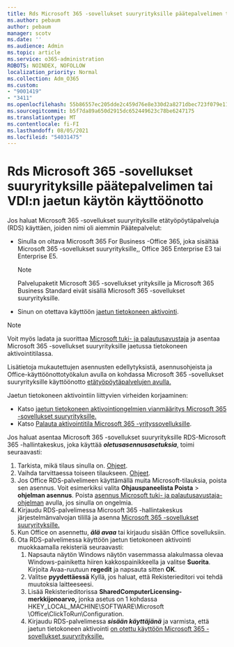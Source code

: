 ```yaml
---
title: Rds Microsoft 365 -sovellukset suuryrityksille päätepalvelimen tai VDI:n jaetun käytön käyttöönotto
ms.author: pebaum
author: pebaum
manager: scotv
ms.date: ''
ms.audience: Admin
ms.topic: article
ms.service: o365-administration
ROBOTS: NOINDEX, NOFOLLOW
localization_priority: Normal
ms.collection: Adm_O365
ms.custom:
- "9001419"
- "3411"
ms.openlocfilehash: 55b86557ec205dde2c459d76e8e330d2a8271dbec723f079e119ebe409b41c3f
ms.sourcegitcommit: b5f7da89a650d2915dc652449623c78be6247175
ms.translationtype: MT
ms.contentlocale: fi-FI
ms.lasthandoff: 08/05/2021
ms.locfileid: "54031475"
---
```

# <a name="deploying-microsoft-365-apps-for-enterprise-for-shared-use-on-rds-terminal-server-or-vdi"></a>Rds Microsoft 365 -sovellukset suuryrityksille päätepalvelimen tai VDI:n jaetun käytön käyttöönotto

Jos haluat Microsoft 365 -sovellukset suuryrityksille etätyöpöytäpalveluja (RDS) käyttäen, joiden nimi oli aiemmin Päätepalvelut:

- Sinulla on oltava Microsoft 365 For Business -Office 365, joka sisältää Microsoft 365 -sovellukset suuryrityksille,, Office 365 Enterprise E3 tai Enterprise E5.
   > [!NOTE]
   > Palvelupaketit Microsoft 365 -sovellukset yrityksille ja Microsoft 365 Business Standard eivät sisällä Microsoft 365 -sovellukset suuryrityksille.
- Sinun on otettava käyttöön [jaetun tietokoneen aktivointi](https://docs.microsoft.com/DeployOffice/overview-shared-computer-activation).

> [!NOTE]
> Voit myös ladata ja suorittaa [Microsoft tuki- ja palautusavustaja](https://aka.ms/SaRA_OfficeSCA_M365Portal) ja asentaa Microsoft 365 -sovellukset suuryrityksille jaetussa tietokoneen aktivointitilassa.

Lisätietoja mukautettujen asennusten edellytyksistä, asennusohjeista ja Office-käyttöönottotyökalun avulla on kohdassa Microsoft 365 -sovellukset suuryrityksille käyttöönotto [etätyöpöytäpalvelujen avulla.](https://docs.microsoft.com/DeployOffice/deploy-microsoft-365-apps-remote-desktop-services)

Jaetun tietokoneen aktivointiin liittyvien virheiden korjaaminen:

- Katso [jaetun tietokoneen aktivointiongelmien vianmääritys Microsoft 365 -sovellukset suuryrityksille.](https://docs.microsoft.com/DeployOffice/troubleshoot-shared-computer-activation)
- Katso [Palauta aktivointitila Microsoft 365 -yrityssovelluksille](https://go.microsoft.com/fwlink/?linkid=2109218).

Jos haluat asentaa Microsoft 365 -sovellukset suuryrityksille RDS-Microsoft 365 -hallintakeskus, joka käyttää ***oletusasennusasetuksia***, toimi seuraavasti:

1. Tarkista, mikä tilaus sinulla on. [Ohjeet](https://docs.microsoft.com/microsoft-365/admin/admin-overview/what-subscription-do-i-have).
2. Vaihda tarvittaessa toiseen tilaukseen. [Ohjeet](https://docs.microsoft.com/microsoft-365/commerce/subscriptions/switch-to-a-different-plan).
3. Jos Office RDS-palvelimeen käyttämällä muita Microsoft-tilauksia, poista sen asennus. Voit esimerkiksi valita **Ohjauspaneelista Poista**  >  **ohjelman asennus**. Poista [asennus Microsoft tuki- ja palautusavustaja-ohjelman](https://aka.ms/SARA-OfficeUninstall-Alchemy) avulla, jos sinulla on ongelmia.
4. Kirjaudu RDS-palvelimessa Microsoft 365 -hallintakeskus järjestelmänvalvojan tilillä ja asenna [Microsoft 365 -sovellukset suuryrityksille.](https://portal.office.com/OLS/MySoftware.aspx)
5. Kun Office on asennettu, ***älä avaa*** tai kirjaudu sisään Office sovelluksiin.
6. Ota RDS-palvelimessa käyttöön jaetun tietokoneen aktivointi muokkaamalla rekisteriä seuraavasti:
   1. Napsauta näytön Windows näytön vasemmassa alakulmassa olevaa Windows-painiketta hiiren kakkospainikkeella ja valitse **Suorita**. Kirjoita Avaa-ruutuun **regedit** ja napsauta sitten **OK**.
   2. Valitse **pyydettäessä** Kyllä, jos haluat, että Rekisterieditori voi tehdä muutoksia laitteeseesi.
   3. Lisää Rekisterieditorissa **SharedComputerLicensing-merkkijonoarvo,** jonka asetus on 1 kohdassa HKEY_LOCAL_MACHINE\SOFTWARE\Microsoft \Office\ClickToRun\Configuration.
   4. Kirjaudu RDS-palvelimessa ***sisään käyttäjänä*** ja varmista, että jaetun tietokoneen aktivointi [on otettu käyttöön Microsoft 365 -sovellukset suuryrityksille.](https://docs.microsoft.com/DeployOffice/troubleshoot-shared-computer-activation#verify-that-activation-for-microsoft-365-apps-succeeded)
